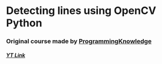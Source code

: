 # Detecting lines using OpenCV Python

### Original course made by [ProgrammingKnowledge](https://www.youtube.com/channel/UCs6nmQViDpUw0nuIx9c_WvA)

##### [YT Link](https://youtu.be/eLTLtUVuuy4)
